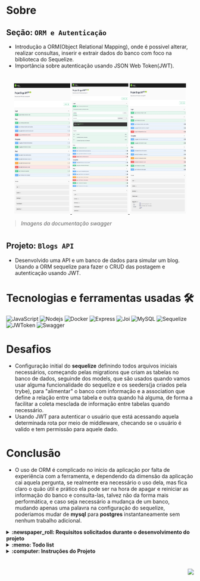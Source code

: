 # Sobre

## Seção: `ORM e Autenticação`

- Introdução a ORM(Object Relational Mapping), onde é possivel alterar, realizar consultas, inserir e extrair dados do banco com foco na biblioteca do Sequelize.
- Importância sobre autenticação usando JSON Web Token(JWT).

#
<div align="center">
  <a href="https://raw.githubusercontent.com/davidrogger/trybe-project-blogs-api/readme-update/readme-imgs/project_top.webp">
    <img height="350px" width="30%" src="./readme-imgs/project_top.webp">
  </a>
  <a href="https://raw.githubusercontent.com/davidrogger/trybe-project-blogs-api/readme-update/readme-imgs/project_mid.webp">
    <img height="350px" width="30%" src="./readme-imgs/project_mid.webp">
  </a>
  <a href="https://raw.githubusercontent.com/davidrogger/trybe-project-blogs-api/readme-update/readme-imgs/project_bot.webp">
    <img height="350px" width="30%" src="./readme-imgs/project_bot.webp">
  </a>
</div>

>*Imagens da documentação swagger*
#
## Projeto: `Blogs API`

- Desenvolvido uma API e um banco de dados para simular um blog. Usando a ORM sequelize para fazer o CRUD das postagem e autenticação usando JWT.

# Tecnologias e ferramentas usadas 🛠

![JavaScript](https://img.shields.io/badge/-JavaScript-%23F7DF1C?style=flat-square&logo=javascript&logoColor=000000&labelColor=%23F7DF1C&color=%23FFCE5A)
![Nodejs](https://img.shields.io/badge/-Nodejs-339933?style=flat-square&logo=Node.js&logoColor=ffffff)
![Docker](https://img.shields.io/badge/-Docker-fff?style=flat-square&logo=docker)
![Express](https://img.shields.io/badge/-Express-339999?style=flat-square&logo=express&logoColor=ffffff)
![Joi](https://img.shields.io/badge/-Joi-0080ff?style=flat-square&logo=joi)
![MySQL](https://img.shields.io/badge/-MySQL-EAA221?style=flat-square&logo=mysql&logoColor=1e4c68)
![Sequelize](https://img.shields.io/badge/-Sequelize-02afef?style=flat-square&logo=sequelize&logoColor=ffffff)
![JWToken](https://img.shields.io/badge/-JWToken-000?style=flat-square&logo=jsonwebtokens&logoColor=d63aff)
![Swagger](https://img.shields.io/badge/-Swagger-85EA2D?style=flat-square&logo=swagger&logoColor=000)

# Desafios

- Configuração initial do **sequelize** definindo todos arquivos iniciais necessários, começando pelas migrations que criam as tabelas no banco de dados, seguinde dos models, que são usados quando vamos usar alguma funcionalidade do sequelize e os seeders(ja criados pela trybe), para "alimentar" o banco com informação e a association que define a relação entre uma tabela e outra quando há alguma, de forma a facilitar a coleta mesclada de informação entre tabelas quando necessário.
- Usando JWT para autenticar o usuário que está acessando aquela determinada rota por meio de middleware, checando se o usuário é valido e tem permissão para aquele dado.

# Conclusão

- O uso de ORM é complicado no inicio da aplicação por falta de experiência com a ferramenta, e dependendo da dimensão da aplicação cai aquela pergunta, se realmente era necessário o uso dela, mas fica claro o quão útil e prático ela pode ser na hora de apagar e reiniciar as informação do banco e consulta-las, talvez não da forma mais performática, e caso seja necessário a mudança de um banco, mudando apenas uma palavra na configuração do sequelize, poderiamos mudar de **mysql** para **postgres** instantaneamente sem nenhum trabalho adicional.

</details>

<details>
  <summary>
    <strong>
      :newspaper_roll: Requisitos solicitados durante o desenvolvimento do projeto
    </strong>
  </summary>

 
  ### Requisitos
  *Nome* | *Avaliação*
  --- | :---:
  1 - Crie migrations para as entidades User, Categories, BlogPosts e PostCategories | :heavy_check_mark:
  2 - Crie o modelo 'User' em 'src/database/models/user.js' com as propriedades corretas | :heavy_check_mark:
  3 - Sua aplicação deve ter o endpoint POST `/login` | :heavy_check_mark:
  4 - Sua aplicação deve ter o endpoint POST `/user` | :heavy_check_mark:
  5 - Sua aplicação deve ter o endpoint GET `/user` | :heavy_check_mark:
  6 - Sua aplicação deve ter o endpoint GET `/user/:id` | :heavy_check_mark:
  7 - Crie o modelo 'Category' em 'src/database/models/category.js' com as propriedades corretas | :heavy_check_mark:
  8 - Sua aplicação deve ter o endpoint POST `/categories` | :heavy_check_mark:
  9 - Sua aplicação deve ter o endpoint GET `/categories` | :heavy_check_mark:
  10 - Crie o modelo 'BlogPost' em 'src/database/models/blogPost.js' com as propriedades e associações corretas | :heavy_check_mark:
  11 - Crie o modelo 'PostCategory' em 'src/database/models/postCategory.js' com as propriedades e associações corretas | :heavy_check_mark:
  12 - Sua aplicação deve ter o endpoint POST `/post` | :heavy_check_mark:
  13 - Sua aplicação deve ter o endpoint GET `/post` | :heavy_check_mark:
  14 - Sua aplicação deve ter o endpoint GET `post/:id` | :heavy_check_mark:
  15 - Sua aplicação deve ter o endpoint PUT `/post/:id` | :heavy_check_mark:
  16 - Sua aplicação deve ter o endpoint DELETE `post/:id` | :heavy_check_mark:
  17 - Sua aplicação deve ter o endpoint DELETE `/user/me` | :heavy_check_mark:
  18 - Sua aplicação deve ter o endpoint GET `post/search?q=:searchTerm` | :heavy_check_mark:


</details>

<details>
  <summary>
    <strong>
      :memo: Todo list
    </strong>
  </summary>

  - [x] - ~~Criar aplicação com base nos requisitos da trybe.~~ ![data](https://badgen.net/badge/delivery/04-07-2022/green)

</details>

<details>
  <summary>
    <strong>
      :computer: Instruções do  Projeto
    </strong>
  </summary>

> ### Importante seguir a ordem apresentada a baixo, para o funcionamento.

<details>
<summary>
  <strong>
    ⚠️ Configurações mínimas para execução do projeto
  </strong>
</summary>

  > - Sistema Operacional Distribuição Unix
  > - Node versão >= 16
  > - Docker
  > - Docker-compose versão >=1.29.2
  > - API Client ([Thunder Client](https://www.thunderclient.com/), [Insomnia](https://insomnia.rest/), [POSTMAN](https://www.postman.com/), ou algum outro de sua preferência)

  </details>

  
  <details>
  <summary>
    <strong>
      ⚙️ Variáveis de ambiente
    </strong>
  </summary>

  >Deve-se remover a extensão `sample` do arquivo .env na raiz do projeto com o seguinte conteúdo:
  >```
  >#### SERVER VARS
  >NODE_ENV=development
  >API_PORT=3000
  >
  >#### DATABASE VARS
  >MYSQL_HOST=localhost
  >MYSQL_PORT=3306
  >MYSQL_DB_NAME=blogs-api
  >MYSQL_USER=root
  >MYSQL_PASSWORD=password
  >
  >#### SECRECT VARS
  >JWT_SECRET=suaSenhaSecreta
  >```
  </details>


  <details>
  <summary>
    <strong>
      ⚠️ Inicie o docker-compose
    </strong>
  </summary>

  >Após clonar o respositório para iniciar o docker compose, você deve dentro da pasta raiz do projeto usar o comando: `docker-compose up -d`
  >Verifique os containers usando o comando `docker ps` no terminal. Deve aparecer dois containers com o nome de *blogs_api* e *blogs_api_db*.
  </details>

  <details>
    <summary>
      <strong>
        🗂 Acessando as Rotas
      </strong>
    </summary>

  >Para acessar e testar as rotas:
  >1. Usando algum API Cliente, conforme citado nas configurações mínimas.
  >2. Acessando a documentação gerada pelo swagger `localhost:3000/api-docs`.

  
  <details>
  <summary>
      <span>Endpoint <code>/login</code></span>
  </summary>

  ## POST - `localhost:3000/login`

  > - Rota responsável autenticar usuário e gerar token.
  > - Para autenticar o usuário, é necessário realizar uma requisição POST para URL: `localhost:3000/login` contendo um corpo json com o `e-mail` e `senha` válidos. Usuário deve estar cadastrado para ser considerado válido os dados fornecidos no corpo.
  > ### Exemplo:
  >```
  >{
  >  "email": "lewishamilton@gmail.com",
  >  "password": "123456"
  >}
  >```
  > ### Status:
  > - **`200`**: Retorna um json com o token para acessar rotas que precisam de autenticação.
  > - **`400`**: Retorna um json com a mensagem `Invalid fields`.

  </details>

  
  <details>
  <summary>
      <span>Endpoint <code>/user</code></span>
  </summary>

  ## POST - `localhost:3000/user`

  > - Rota responsável cadastrar usuário e gerar token.
  > - Para cadastrar o usuário, é necessário realizar uma requisição POST para URL: `localhost:3000/user` contendo um corpo json válido.
  > ### Exemplo:
  >```
  >{
  >  "displayName": "Jonas Doe",
  >  "email": "jonas@doc.com",
  >  "password": "123456",
  >  "image": "None"
  >}
  >```
  > ### Status:
  > - **`201`**: Retorna um json com o token para acessar rotas que precisam de autenticação.
  > - **`400`**: Retorna um json com uma mensagem com o campo ausênte na requisição.
  > - **`409`**: Retorna um json com uma mensagem "User already registered".

  ## GET - `localhost:3000/user`

  > - Rota responsável mostrar todos usuários cadastrados.
  > - É necessário adicionar ao headers o token para executar esta requisição.
  > - Para buscar, é necessário realizar uma requisição GET.
  > ### Exemplo:
  >```
  >localhost:3000/user
  >```
  > ### Status:
  > - **`200`**: Retorna um json com listagem de todos usuários.
  > - **`401`**: Retorna um json com a mensagem `Token not found`.

  ## GET - `localhost:3000/user/:id`

  > - Rota responsável por mostrar detalhes de um usuário por seu *id*.
  > - Para buscar o usuário, é necessário realizar uma requisição GET usando o parametro com o ID.
  > ### Exemplo:
  >```
  >localhost:3000/user/1
  >```
  > ### Status:
  > - **`200`**: Retorna um json com detalhes do usuário.
  > - **`401`**: Retorna um json com a mensagem `Token not found`.
  > - **`404`**: Retorna um json com a mensagem `User does not exist`.

  ## DELETE - `localhost:3000/user/me`

  > - Rota responsável deletar o usuário logado.
  > - Para deletar o usuário, é necessário realizar uma requisição DELETE.
  > ### Exemplo:
  >```
  >localhost:3000/user/me
  >```
  > ### Status:
  > - **`204`**: Retorna status 204(no content).
  > - **`401`**: Retorna um json com a mensagem `Token not found`.

  </details>

  
  <details>
  <summary>
      <span>Endpoint <code>/categories</code></span>
  </summary>

  ## GET - `localhost:3000/categories`

  > - Rota responsável por mostrar todas categorias cadastradas.
  > - É necessário adicionar ao headers o token para executar esta requisição.
  > - Para buscar as categorias, é necessário realizar uma requisição GET.
  > ### Exemplo:
  >```
  >localhost:3000/categories
  >```
  > ### Status:
  > - **`200`**: Retorna um json com todas categorias.
  > - **`401`**: Retorna um json com a mensagem `Token not found`.

  ## POST - `localhost:3000/categories`

  > - Rota responsável cadastrar uma categoria.
  > - É necessário adicionar ao headers o token para executar esta requisição.
  > - Para cadastrar uma nova categoria, é necessário realizar uma requisição POST para URL: `localhost:3000/categories` contendo um corpo json válido.
  > ### Exemplo:
  >```
  >{
  >  "name": "Jogos"
  >}
  >```
  > ### Status:
  > - **`201`**: Retorna um json com os dados da nova categoria.
  > - **`400`**: Retorna um json com uma mensagem com o campo ausênte na requisição.
  > - **`401`**: Retorna um json com a mensagem `Token not found`.

  </details>

  <details>
  <summary>
      <span>Endpoint <code>/post</code></span>
  </summary>

  
  ## GET - `localhost:3000/post/search`

  > - Rota responsável buscar e filtrar postagens.
  > - É necessário adicionar ao headers o token para executar esta requisição.
  > - Para buscar a postagem, é necessário realizar uma requisição GET com um parametros `q`, contento a filtragem que deseja, seja em título ou conteudo da postagem.
  > ### Exemplo:
  >```
  >localhost:3000/post/search?q="ano"
  >```
  > ### Status:
  > - **`200`**: Retorna um json com todas postagens ou as postagens com filtro aplicado.
  > - **`401`**: Retorna um json com a mensagem `Token not found`.

  
  ## GET - `localhost:3000/post/:id`

  > - Rota responsável buscar detalhes de uma postagem por seu id.
  > - É necessário adicionar ao headers o token para executar esta requisição.
  > - Para buscar a postagem pelo id, é necessário realizar uma requisição GET com um parametros `id`.
  > ### Exemplo:
  >```
  >localhost:3000/post/1
  >```
  > ### Status:
  > - **`200`**: Retorna um json com os detalhes da postagem.
  > - **`401`**: Retorna um json com a mensagem `Token not found`.
  > - **`404`**: Retorna um json com a mensagem `Post does not exist`.

  ## PUT - `localhost:3000/post/:id`

  > - Rota responsável atualizar uma postagem.
  > - É necessário adicionar ao headers o token para executar esta requisição.
  > - Para atualizar uma postagem, é necessário realizar uma requisição PUT para URL: `localhost:3000/post/:id` contendo um corpo json válido.
  > ### Exemplo:
  >localhost:3000/post/1
  >```
  >{
  >"title": "Como criar uma API usando Sequelize",
  >"content": "Acessando a página oficial do sequelize, temos acesso a documentação..."
  >}
  >```
  > ### Status:
  > - **`201`**: Retorna um json com as atualizações realizadas.
  > - **`400`**: Retorna um json com uma mensagem com o campo ausênte na requisição.
  > - **`401`**: Retorna um json com a mensagem `Token not found`.
  > - **`404`**: Retorna um json com a mensagem `Post does not exist`.

  ## DELETE - `localhost:3000/post/:id`

  > - Rota responsável deletar uma postagem por seu id.
  > - É necessário adicionar ao headers o token para executar esta requisição.
  > - Para deletar a postagem pelo id, é necessário realizar uma requisição DELETE com um parametros `id`.
  > ### Exemplo:
  >```
  >localhost:3000/post/1
  >```
  > ### Status:
  > - **`200`**: Retorna status 204(no content).
  > - **`400`**: Retorna um json com uma mensagem com o campo ausênte na requisição.
  > - **`401`**: Retorna um json com a mensagem `Token not found`.
  > - **`404`**: Retorna um json com a mensagem `Post does not exist`.

  </details>

  </details>
</details>

#

<div align="right">
  <img src="https://badgen.net/badge/last%20update/15-02-2023/blue">
</div>
